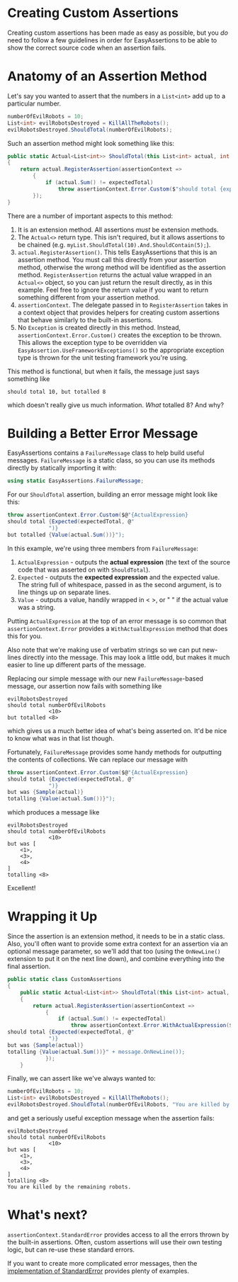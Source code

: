 # Creating Custom Assertions
Creating custom assertions has been made as easy as possible, but you _do_ need to follow a few guidelines in order for EasyAssertions to be able to show the correct source code when an assertion fails.

# Anatomy of an Assertion Method
Let's say you wanted to assert that the numbers in a `List<int>` add up to a particular number.
```c#
numberOfEvilRobots = 10;
List<int> evilRobotsDestroyed = KillAllTheRobots();
evilRobotsDestroyed.ShouldTotal(numberOfEvilRobots);
```

Such an assertion method might look something like this:
```c#
public static Actual<List<int>> ShouldTotal(this List<int> actual, int expectedTotal)
{
    return actual.RegisterAssertion(assertionContext =>
        {
            if (actual.Sum() != expectedTotal)
                throw assertionContext.Error.Custom($"should total {expectedTotal}, but totalled {actual.Sum()}");
        });
}
```
There are a number of important aspects to this method:

1. It is an extension method. All assertions _must_ be extension methods.
2. The `Actual<>` return type. This isn't required, but it allows assertions to be chained (e.g. `myList.ShouldTotal(10).And.ShouldContain(5);`).
3. `actual.RegisterAssertion()`. This tells EasyAssertions that this is an assertion method. You must call this directly from your assertion method, otherwise the wrong method will be identified as the assertion method.
`RegisterAssertion` returns the actual value wrapped in an `Actual<>` object, so you can just return the result directly, as in this example.
Feel free to ignore the return value if you want to return something different from your assertion method.
4. `assertionContext`. The delegate passed in to `RegisterAssertion` takes in a context object that provides helpers for creating custom assertions that behave similarly to the built-in assertions.
4. No `Exception` is created directly in this method. Instead, `assertionContext.Error.Custom()` creates the exception to be thrown.
This allows the exception type to be overridden via `EasyAssertion.UseFrameworkExceptions()` so the appropriate exception type is thrown for the unit testing framework you're using.

This method is functional, but when it fails, the message just says something like

    should total 10, but totalled 8

which doesn't really give us much information. _What_ totalled 8? And why?

# Building a Better Error Message
EasyAssertions contains a `FailureMessage` class to help build useful messages. `FailureMessage` is a static class, so you can use its methods directly by statically importing it with:
```c#
using static EasyAssertions.FailureMessage;
```
For our `ShouldTotal` assertion, building an error message might look like this:
```c#
throw assertionContext.Error.Custom($@"{ActualExpression}
should total {Expected(expectedTotal, @"
             ")}
but totalled {Value(actual.Sum())}");
```
In this example, we're using three members from `FailureMessage`:

1. `ActualExpression` - outputs the **actual expression** (the text of the source code that was asserted on with `ShouldTotal`).
2. `Expected` - outputs the **expected expression** and the expected value. The string full of whitespace, passed in as the second argument, is to line things up on separate lines.
3. `Value` - outputs a value, handily wrapped in < >, or " " if the actual value was a string.

Putting `ActualExpression` at the top of an error message is so common that `assertionContext.Error` provides a `WithActualExpression` method that does this for you.

Also note that we're making use of verbatim strings so we can put new-lines directly into the message. This may look a little odd, but makes it much easier to line up different parts of the message.

Replacing our simple message with our new `FailureMessage`-based message, our assertion now fails with something like
```
evilRobotsDestroyed
should total numberOfEvilRobots
             <10>
but totalled <8>
```
which gives us a much better idea of what's being asserted on. It'd be nice to know what was in that list though.

Fortunately, `FailureMessage` provides some handy methods for outputting the contents of collections.
We can replace our message with
```c#
throw assertionContext.Error.Custom($@"{ActualExpression}
should total {Expected(expectedTotal, @"
             ")}
but was {Sample(actual)}
totalling {Value(actual.Sum())}");
```
which produces a message like
```
evilRobotsDestroyed
should total numberOfEvilRobots
             <10>
but was [
    <1>,
    <3>,
    <4>
]
totalling <8> 
```
Excellent!

# Wrapping it Up
Since the assertion is an extension method, it needs to be in a static class.
Also, you'll often want to provide some extra context for an assertion via an optional message parameter, so we'll add that too (using the `OnNewLine()` extension to put it on the next line down), and combine everything into the final assertion.
```c#
public static class CustomAssertions
{
    public static Actual<List<int>> ShouldTotal(this List<int> actual, int expectedTotal, string message = null)
    {
        return actual.RegisterAssertion(assertionContext =>
            {
                if (actual.Sum() != expectedTotal)
                    throw assertionContext.Error.WithActualExpression($@"
should total {Expected(expectedTotal, @"
             ")}
but was {Sample(actual)}
totalling {Value(actual.Sum())}" + message.OnNewLine());
            });
    }
```

Finally, we can assert like we've always wanted to:
```c#
numberOfEvilRobots = 10;
List<int> evilRobotsDestroyed = KillAllTheRobots();
evilRobotsDestroyed.ShouldTotal(numberOfEvilRobots, "You are killed by the remaining robots.");
```
and get a seriously useful exception message when the assertion fails:
```
evilRobotsDestroyed
should total numberOfEvilRobots
             <10>
but was [
    <1>,
    <3>,
    <4>
]
totalling <8>
You are killed by the remaining robots.
```

# What's next?
`assertionContext.StandardError` provides access to all the errors thrown by the built-in assertions. Often, custom assertions will use their own testing logic, but can re-use these standard errors.

If you want to create more complicated error messages, then the [implementation of StandardError](../EasyAssertions/StandardErrors.cs) provides plenty of examples.